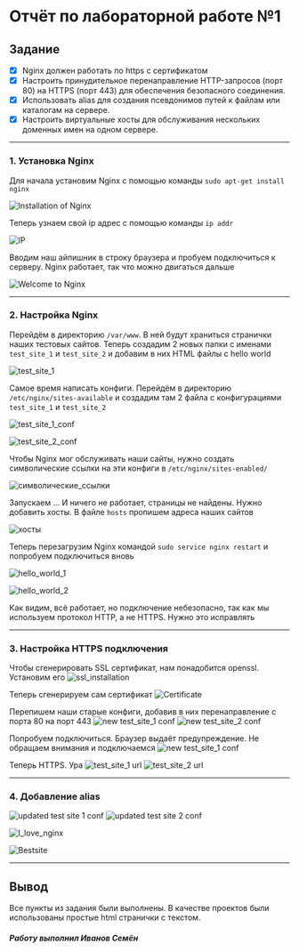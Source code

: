 # Отчёт по лабораторной работе №1

## Задание
- [x] Nginx должен работать по https c сертификатом
- [x] Настроить принудительное перенаправление HTTP-запросов (порт 80) на HTTPS (порт 443) для обеспечения безопасного соединения.
- [x] Использовать alias для создания псевдонимов путей к файлам или каталогам на сервере.
- [x] Настроить виртуальные хосты для обслуживания нескольких доменных имен на одном сервере.

---

### 1. Установка Nginx

Для начала установим Nginx с помощью команды `sudo apt-get install nginx`

![Installation of Nginx](media/nginx_installation.png)

Теперь узнаем свой ip адрес с помощью команды `ip addr`

![IP](media/ip_addr.png)

Вводим наш айпишник в строку браузера и пробуем подключиться к серверу. Nginx работает, так что можно двигаться дальше

![Welcome to Nginx](media/welcome_to_nginx.png)

---

### 2. Настройка Nginx

Перейдём в директорию `/var/www`. В ней будут храниться странички наших тестовых сайтов. Теперь создадим 2 новых папки с именами `test_site_1` и `test_site_2` и добавим в них HTML файлы c hello world

![test_site_1](media/mkdir.png)

Самое время написать конфиги. Перейдём в директорию `/etc/nginx/sites-available` и создадим там 2 файла с конфигурациями `test_site_1` и `test_site_2`

![test_site_1_conf](media/test_site_1_conf.png)

![test_site_2_conf](media/test_site_2_conf.png)

Чтобы Nginx мог обслуживать наши сайты, нужно создать символические ссылки на эти конфиги в `/etc/nginx/sites-enabled/`

![символические_ссылки](media/Символические_ссылки.png)

Запускаем ... И ничего не работает, страницы не найдены. Нужно добавить хосты. В файле `hosts` пропишем адреса наших сайтов

![хосты](media/add_ip.png)

Теперь перезагрузим Nginx командой `sudo service nginx restart` и попробуем подключиться вновь

![hello_world_1](media/hello_world_1.png)

![hello_world_2](media/hello_world_2.png)

Как видим, всё работает, но подключение небезопасно, так как мы используем протокол HTTP, а не HTTPS. Нужно это исправлять

---

### 3. Настройка HTTPS подключения

Чтобы сгенерировать SSL сертификат, нам понадобится openssl. Установим его
![ssl_installation](media/ssl_installation.png)

Теперь сгенерируем сам сертификат
![Certificate](media/certificate_generation.png)

Перепишем наши старые конфиги, добавив в них перенаправление с порта 80 на порт 443 
![new test_site_1 conf](media/new_test_site_2.png)
![new test_site_2 conf](media/new_test_site_1.png)

Попробуем подключиться. Браузер выдаёт предупреждение. Не обращаем внимания и подключаемся
![new test_site_1 conf](media/new_test_site_2.png)

Теперь HTTPS. Ура
![test_site_1 url](media/site_1_url.png)
![test_site_2 url](media/site_2_url.png)

---

### 4. Добавление alias 

![updated test site 1 conf](media/updated_test_site_1_conf.png)
![updated test site 2 conf](media/updated_test_site_2_conf.png)

![I_love_nginx](media/i_love_nginx.png)

![Bestsite](media/bestsite.png)


---

## Вывод
Все пункты из задания были выполнены. В качестве проектов были использованы простые html странички с текстом. 

##### Работу выполнил Иванов Семён
